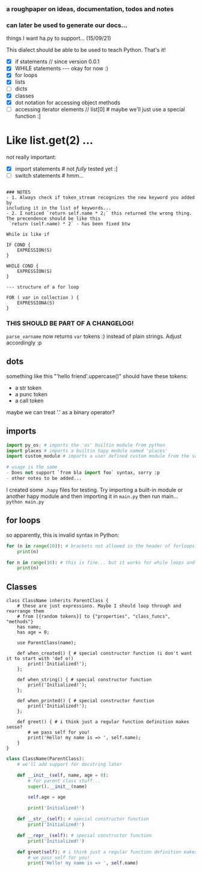 ### a roughpaper on ideas, documentation, todos and notes
### can later be used to generate our docs...

things I want ha.py to support... (15/09/21)

This dialect should be able to be used to teach Python. That's it!

- [x] if statements // since version 0.0.1
- [x] WHILE statements
--- okay for now :)
- [x] for loops
- [x] lists
- [ ] dicts
- [x] classes
- [x] dot notation for accessing object methods
- [ ] accessing iterator elements // list[0] # maybe we'll just use a special function :]
# Like list.get(2) ...
 not really important:
- [x] import statements # not _fully_ tested yet :]
- [ ] switch statements # hmm...

```

### NOTES
- 1. Always check if token_stream recognizes the new keyword you added by
including it in the list of keywords... 
- 2. I noticed `return self.name * 2;` this returned the wrong thing. The precendence should be like this
 `return (self.name) * 2` - has been fixed btw

While is like if

IF COND {
	EXPRESSION(S)
}

WHILE COND {
	EXPRESSION(S)
}

--- structure of a for loop

FOR ( var in collection ) {
	EXPRESSIONA(S)
}

```

### THIS SHOULD BE PART OF A CHANGELOG!

`parse_varname` now returns `var` tokens :) instead of plain strings. Adjust accordingly :p

<!-- PYTHON SUBLIME TEXT SETTINGS
{
	"ensure_newline_at_eof_on_save": true,
	"rulers": [
		72, 79
	],
	"tab_size": 4,
	"translate_tabs_to_spaces": false,
	"trim_trailing_white_space_on_save": true,
}
-->

## dots
something like this "'hello friend'.uppercase()" should have these tokens:
- a str token
- a punc token
- a call token

maybe we can treat '.' as a binary operator?

## imports

```python
import py_os; # imports the 'os' builtin module from python
import places # imports a builtin hapy module named 'places'
import custom_module # imports a user defined custom module from the same directory

# usage is the same
- Does not support `from bla import foo` syntax, sorry :p
- other notes to be added...
```

I created some `.hapy` files for testing.
Try importing a built-in module or another hapy module and then importing it in `main.py` then
run main... `python main.py`

## for loops

so apparently, this is invalid syntax in Python:

```python
for (n in range(10)): # brackets not allowed in the header of forloops?
	print(n)
```

```python
for n in range(10): # this is fine... but it works for while loops and ifs
	print(n)
```

## Classes

```text
class ClassName inherits ParentClass {
	# these are just expressions. Maybe I should loop through and rearrange them
	# from [{random tokens}] to {"properties", "class_funcs", "methods"}
	has name;
	has age = 0;

	use ParentClass(name);

	def when_created() { # special constructor function (i don't want it to start with 'def o!)
		print('Initialized!');
	};

	def when_string() { # special constructor function
		print('Initialized!');
	};

	def when_printed() { # special constructor function
		print('Initialized!');
	};

	def greet() { # i think just a regular function definition makes sense?
		# we pass self for you!
		print('Hello! my name is => ', self.name);
	}
}

```

```python
class ClassName(ParentClass):
	# we'll add support for docstring later

	def __init__(self, name, age = 0):
		# for parent class stuff...
		super().__init__(name)

		self.age = age

		print('Initialized!')

	def __str__(self): # special constructor function
		print('Initialized!')

	def __repr__(self): # special constructor function
		print('Initialized!')

	def greet(self): # i think just a regular function definition makes sense?
		# we pass self for you!
		print('Hello! my name is => ', self.name)
```